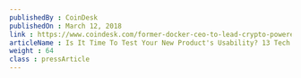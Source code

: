 ```yaml
---
publishedBy : CoinDesk
publishedOn : March 12, 2018
link : https://www.coindesk.com/former-docker-ceo-to-lead-crypto-powered-distributed-storage-startup
articleName : Is It Time To Test Your New Product's Usability? 13 Tech Experts Weigh In
weight : 64 
class : pressArticle
---
```

